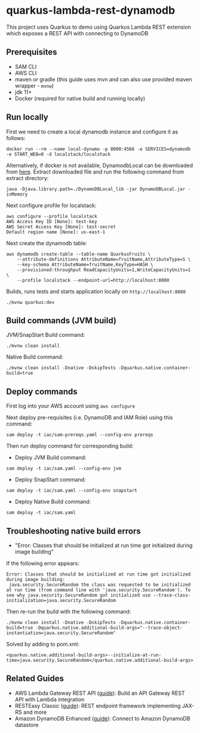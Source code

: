 # quarkus-lambda-rest-dynamodb

This project uses Quarkus to demo using Quarkus Lambda REST extension which exposes a REST API with connecting to DynamoDB 

## Prerequisites

- SAM CLI
- AWS CLI
- maven or gradle (this guide uses mvn and can also use provided maven wrapper - `mvnw`)
- jdk 11+
- Docker (required for native build and running locally)

## Run locally

First we need to create a local dynamodb instance and configure it as follows:

```
docker run --rm --name local-dynamo -p 8000:4566 -e SERVICES=dynamodb -e START_WEB=0 -d localstack/localstack
```

Alternatively, if docker is not available, DynamodbLocal can be downloaded from [here](https://docs.aws.amazon.com/amazondynamodb/latest/developerguide/DynamoDBLocal.DownloadingAndRunning.html#DynamoDBLocal.DownloadingAndRunning.title). Extract downloaded file and run the following command from extract directory:

```
java -Djava.library.path=./DynamoDBLocal_lib -jar DynamoDBLocal.jar -inMemory
```

Next configure profile for localstack:

```
aws configure --profile localstack
AWS Access Key ID [None]: test-key
AWS Secret Access Key [None]: test-secret
Default region name [None]: us-east-1
```

Next create the dynamodb table:

```
aws dynamodb create-table --table-name QuarkusFruits \
    --attribute-definitions AttributeName=fruitName,AttributeType=S \
    --key-schema AttributeName=fruitName,KeyType=HASH \
    --provisioned-throughput ReadCapacityUnits=1,WriteCapacityUnits=1 \
    --profile localstack --endpoint-url=http://localhost:8000
```

Builds, runs tests and starts application locally on `http://localhost:8080`

```
./mvnw quarkus:dev
```

## Build commands (JVM build)

JVM/SnapStart Build command:

```
./mvnw clean install
```

Native Build command:

```
./mvnw clean install -Dnative -DskipTests -Dquarkus.native.container-build=true
```

## Deploy commands

First log into your AWS account using `aws configure`

Next deploy pre-requisites (i.e. DynamoDB and IAM Role) using this command:

```
sam deploy -t iac/sam-prereqs.yaml --config-env prereqs
```

Then run deploy command for corresponding build:

* Deploy JVM Build command:

```
sam deploy -t iac/sam.yaml --config-env jvm
```

* Deploy SnapStart command:

```
sam deploy -t iac/sam.yaml --config-env snapstart
```

* Deploy Native Build command:

```
sam deploy -t iac/sam.yaml 
```

## Troubleshooting native build errors

* "Error: Classes that should be initialized at run time got initialized during image building"

If the following error appears:

```
Error: Classes that should be initialized at run time got initialized during image building:
 java.security.SecureRandom the class was requested to be initialized at run time (from command line with 'java.security.SecureRandom'). To see why java.security.SecureRandom got initialized use --trace-class-initialization=java.security.SecureRandom
```

Then re-run the build with the following command:

```
./mvnw clean install -Dnative -DskipTests -Dquarkus.native.container-build=true -Dquarkus.native.additional-build-args="--trace-object-instantiation=java.security.SecureRandom"
```

Solved by adding to pom.xml:

```
<quarkus.native.additional-build-args>--initialize-at-run-time=java.security.SecureRandom</quarkus.native.additional-build-args>      
```

## Related Guides

- AWS Lambda Gateway REST API ([guide](https://quarkus.io/guides/amazon-lambda-http)): Build an API Gateway REST API with Lambda integration
- RESTEasy Classic ([guide](https://quarkus.io/guides/resteasy)): REST endpoint framework implementing JAX-RS and more
- Amazon DynamoDB Enhanced ([guide](https://quarkiverse.github.io/quarkiverse-docs/quarkus-amazon-services/dev/amazon-dynamodb.html)): Connect to Amazon DynamoDB datastore



